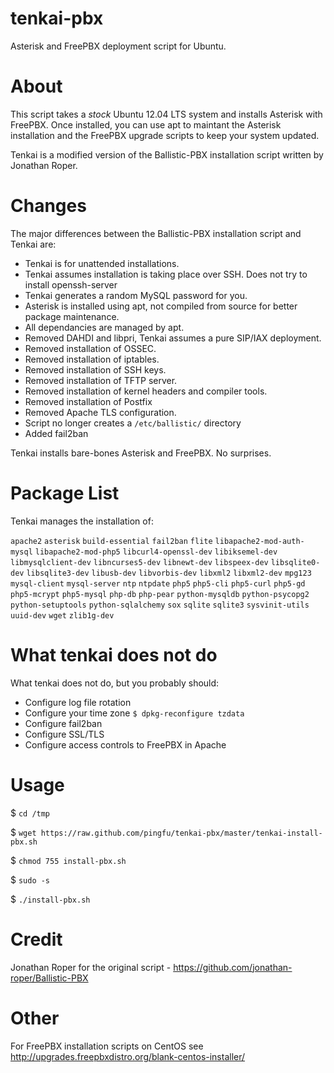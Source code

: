tenkai-pbx
==========

Asterisk and FreePBX deployment script for Ubuntu.


About
=====

This script takes a _stock_ Ubuntu 12.04 LTS system and installs Asterisk with FreePBX. Once installed, you can use apt to maintant the Asterisk installation and the FreePBX upgrade scripts to keep your system updated.

Tenkai is a modified version of the Ballistic-PBX installation script written by Jonathan Roper.


Changes
=======

The major differences between the Ballistic-PBX installation script and Tenkai are:

* Tenkai is for unattended installations.
* Tenkai assumes installation is taking place over SSH. Does not try to install openssh-server
* Tenkai generates a random MySQL password for you.
* Asterisk is installed using apt, not compiled from source for better package maintenance.
* All dependancies are managed by apt.
* Removed DAHDI and libpri, Tenkai assumes a pure SIP/IAX deployment.
* Removed installation of OSSEC.
* Removed installation of iptables.
* Removed installation of SSH keys.
* Removed installation of TFTP server.
* Removed installation of kernel headers and compiler tools.
* Removed installation of Postfix
* Removed Apache TLS configuration.
* Script no longer creates a `/etc/ballistic/` directory
* Added fail2ban

Tenkai installs bare-bones Asterisk and FreePBX. No surprises.

Package List
============

Tenkai manages the installation of:

`apache2` `asterisk` `build-essential` `fail2ban` `flite` `libapache2-mod-auth-mysql` `libapache2-mod-php5` `libcurl4-openssl-dev` `libiksemel-dev` `libmysqlclient-dev` `libncurses5-dev` `libnewt-dev` `libspeex-dev` `libsqlite0-dev` `libsqlite3-dev` `libusb-dev` `libvorbis-dev` `libxml2` `libxml2-dev` `mpg123` `mysql-client` `mysql-server` `ntp` `ntpdate` `php5` `php5-cli` `php5-curl` `php5-gd` `php5-mcrypt` `php5-mysql` `php-db` `php-pear` `python-mysqldb` `python-psycopg2` `python-setuptools` `python-sqlalchemy` `sox` `sqlite` `sqlite3` `sysvinit-utils` `uuid-dev` `wget` `zlib1g-dev`


What tenkai does not do
=======================

What tenkai does not do, but you probably should:

* Configure log file rotation
* Configure your time zone `$ dpkg-reconfigure tzdata`
* Configure fail2ban
* Configure SSL/TLS
* Configure access controls to FreePBX in Apache


Usage
=====

$ `cd /tmp`

$ `wget https://raw.github.com/pingfu/tenkai-pbx/master/tenkai-install-pbx.sh`

$ `chmod 755 install-pbx.sh`

$ `sudo -s`

$ `./install-pbx.sh`


Credit
======

Jonathan Roper for the original script - https://github.com/jonathan-roper/Ballistic-PBX


Other
=====

For FreePBX installation scripts on CentOS see http://upgrades.freepbxdistro.org/blank-centos-installer/